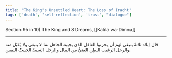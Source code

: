 ```yaml
---
title: "The King's Unsettled Heart: The Loss of Iracht"
tags: ['death', 'self-reflection', 'trust', "dialogue"]
---
```


 Section 95 in 10) The King and 8 Dreams, [[Kalīla wa-Dimna]]

---
قال إبلاد ثلاثةٌ ينبغي لهم أن يحزنوا العاقل الذي يجيبه الجاهل بما لا ينبغي ولا يُقبَل منه والرجل الرغيب البطِن الغنيُّ من المال والرجل السيئُ الخبيثُ النفس
